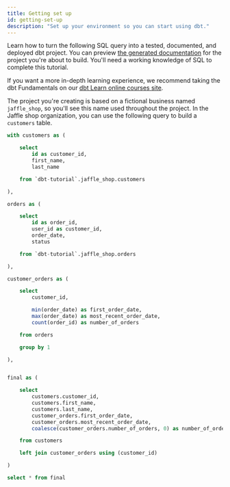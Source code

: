 ```yaml
---
title: Getting set up
id: getting-set-up
description: "Set up your environment so you can start using dbt."
---
```


Learn how to turn the following SQL query into a tested, documented, and deployed dbt project. You can preview [the generated documentation](https://www.getdbt.com/getting-started-tutorial/#!/overview) for the project you're about to build. You'll need a working knowledge of SQL to complete this tutorial.

If you want a more in-depth learning experience, we recommend taking the dbt Fundamentals on our [dbt Learn online courses site](https://courses.getdbt.com/).

<LoomVideo id="cb99861ab1034f7fab5fa48529e61f85" />

The project you're creating is based on a fictional business named `jaffle_shop`, so you'll see this name used throughout the project. In the Jaffle shop organization, you can use the following query to build a `customers` table.

```sql
with customers as (

    select
        id as customer_id,
        first_name,
        last_name

    from `dbt-tutorial`.jaffle_shop.customers

),

orders as (

    select
        id as order_id,
        user_id as customer_id,
        order_date,
        status

    from `dbt-tutorial`.jaffle_shop.orders

),

customer_orders as (

    select
        customer_id,

        min(order_date) as first_order_date,
        max(order_date) as most_recent_order_date,
        count(order_id) as number_of_orders

    from orders

    group by 1

),


final as (

    select
        customers.customer_id,
        customers.first_name,
        customers.last_name,
        customer_orders.first_order_date,
        customer_orders.most_recent_order_date,
        coalesce(customer_orders.number_of_orders, 0) as number_of_orders

    from customers

    left join customer_orders using (customer_id)

)

select * from final
```
